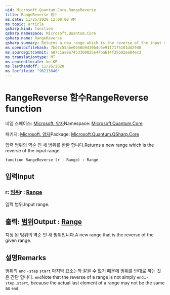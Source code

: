 ```yaml
---
uid: Microsoft.Quantum.Core.RangeReverse
title: RangeReverse 함수
ms.date: 11/25/2020 12:00:00 AM
ms.topic: article
qsharp.kind: function
qsharp.namespace: Microsoft.Quantum.Core
qsharp.name: RangeReverse
qsharp.summary: Returns a new range which is the reverse of the input range.
ms.openlocfilehash: 7bd7c55abe0b56b9d30b4c6e91f7175101dd2948
ms.sourcegitcommit: a87c1aa8e7453360025e47ba614f25b02ea84ec3
ms.translationtype: MT
ms.contentlocale: ko-KR
ms.lasthandoff: 11/26/2020
ms.locfileid: "96213840"
---
```

# <a name="rangereverse-function"></a><span data-ttu-id="274c6-102">RangeReverse 함수</span><span class="sxs-lookup"><span data-stu-id="274c6-102">RangeReverse function</span></span>

<span data-ttu-id="274c6-103">네임 스페이스: [Microsoft. 양자](xref:Microsoft.Quantum.Core)</span><span class="sxs-lookup"><span data-stu-id="274c6-103">Namespace: [Microsoft.Quantum.Core](xref:Microsoft.Quantum.Core)</span></span>

<span data-ttu-id="274c6-104">패키지: [Microsoft. 양자](https://nuget.org/packages/Microsoft.Quantum.QSharp.Core)</span><span class="sxs-lookup"><span data-stu-id="274c6-104">Package: [Microsoft.Quantum.QSharp.Core](https://nuget.org/packages/Microsoft.Quantum.QSharp.Core)</span></span>


<span data-ttu-id="274c6-105">입력 범위의 역순 인 새 범위를 반환 합니다.</span><span class="sxs-lookup"><span data-stu-id="274c6-105">Returns a new range which is the reverse of the input range.</span></span>

```qsharp
function RangeReverse (r : Range) : Range
```


## <a name="input"></a><span data-ttu-id="274c6-106">입력</span><span class="sxs-lookup"><span data-stu-id="274c6-106">Input</span></span>

### <a name="r--range"></a><span data-ttu-id="274c6-107">r: [범위](xref:microsoft.quantum.lang-ref.range)</span><span class="sxs-lookup"><span data-stu-id="274c6-107">r : [Range](xref:microsoft.quantum.lang-ref.range)</span></span>

<span data-ttu-id="274c6-108">입력 범위.</span><span class="sxs-lookup"><span data-stu-id="274c6-108">Input range.</span></span>



## <a name="output--range"></a><span data-ttu-id="274c6-109">출력: [범위](xref:microsoft.quantum.lang-ref.range)</span><span class="sxs-lookup"><span data-stu-id="274c6-109">Output : [Range](xref:microsoft.quantum.lang-ref.range)</span></span>

<span data-ttu-id="274c6-110">지정 된 범위의 역순 인 새 범위입니다.</span><span class="sxs-lookup"><span data-stu-id="274c6-110">A new range that is the reverse of the given range.</span></span>

## <a name="remarks"></a><span data-ttu-id="274c6-111">설명</span><span class="sxs-lookup"><span data-stu-id="274c6-111">Remarks</span></span>

<span data-ttu-id="274c6-112">범위의 `end` `-step` `start` 마지막 요소는와 같을 수 없기 때문에 범위를 반대로 하는 것은 간단 합니다. `end`</span><span class="sxs-lookup"><span data-stu-id="274c6-112">Note that the reverse of a range is not simply `end`..`-step`..`start`, because the actual last element of a range may not be the same as `end`.</span></span>